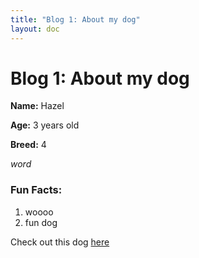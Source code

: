 ```yaml
---
title: "Blog 1: About my dog"
layout: doc
---
```


# Blog 1: About my dog 

**Name:** Hazel

**Age:** 3 years old 

**Breed:** 4

_word_

### Fun Facts: 
1. woooo
2. fun dog

Check out this dog [here](https://leetcode.com/problems/best-time-to-buy-and-sell-stock-iii/)
